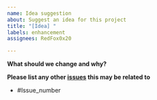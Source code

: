 ```yaml
---
name: Idea suggestion
about: Suggest an idea for this project
title: "[Idea] "
labels: enhancement
assignees: RedFox0x20

---
```


**What should we change and why?**

**Please list any other [issues]() this may be related to**
- #Issue_number

